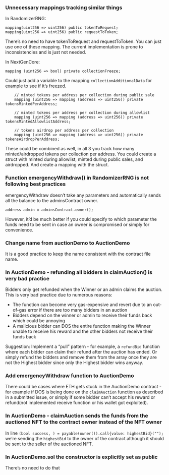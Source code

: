 ### Unnecessary mappings tracking similar things
In RandomizerRNG:
```solidity
mapping(uint256 => uint256) public tokenToRequest;
mapping(uint256 => uint256) public requestToToken;
```
There’s no need to have tokenToRequest and requestToToken. You can just use one of these mapping. The current implementation is prone to inconsistencies and is just not needed.

In NextGenCore:
```solidity
mapping (uint256 => bool) private collectionFreeze;
```
Could just add a variable to the mapping `collectionAdditionalData` for example to see if it’s freezed.
```solidity
    // minted tokens per address per collection during public sale
    mapping (uint256 => mapping (address => uint256)) private tokensMintedPerAddress;

    // minted tokens per address per collection during allowlist
    mapping (uint256 => mapping (address => uint256)) private tokensMintedAllowlistAddress;

    // tokens airdrop per address per collection 
    mapping (uint256 => mapping (address => uint256)) private tokensAirdropPerAddress;
```
These could be combined as well, in all 3 you track how many minted/airdropped tokens per collection per address. You could create a struct with minted during allowlist, minted during public sales, and airdropped. And create a mapping with the struct.

### Function emergencyWithdraw() in RandomizerRNG is not following best practices

emergencyWithdraw doesn’t take any parameters and automatically sends all the balance to the adminsContract owner. 

`address admin = adminsContract.owner();` 

However, it’d be much better if you could specify to which parameter the funds need to be sent in case an owner is compromised or simply for convenience.

### Change name from auctionDemo to AuctionDemo

It is a good practice to keep the name consistent with the contract file name.

### In AuctionDemo - refunding all bidders in claimAuction() is very bad practice

Bidders only get refunded when the Winner or an admin claims the auction. This is very bad practice due to numerous reasons:

- The function can become very gas-expensive and revert due to an out-of-gas error if there are too many bidders in an auction
- Bidders depend on the winner or admin to receive their funds back which could be annoying
- A malicious bidder can DOS the entire function making the Winner unable to receive his reward and the other bidders not receive their funds back

Suggestion: Implement a “pull” pattern - for example, a `refundBid` function where each bidder can claim their refund after the auction has ended. Or simply refund the bidders and remove them from the array once they are not the Highest bidder since only the Highest bidder wins anyway.

### Add emergencyWithdraw function to AuctionDemo

There could be cases where ETH gets stuck in the AuctionDemo contract - for example if  DOS is being done on the `claimAuction` function as described in a submitted issue, or simply if some bidder can’t accept his reward or refund(not implemented receive function or his wallet got exploited).

### In AuctionDemo - claimAuction sends the funds from the auctioned NFT to the contract owner instead of the NFT owner

In line `(bool success, ) = payable(owner()).call{value: highestBid}("");` we’re sending the `highestBid` to the owner of the contract although it should be sent to the seller of the auctioned NFT.

### In AuctionDemo.sol the constructor is explicitly set as public

There’s no need to do that